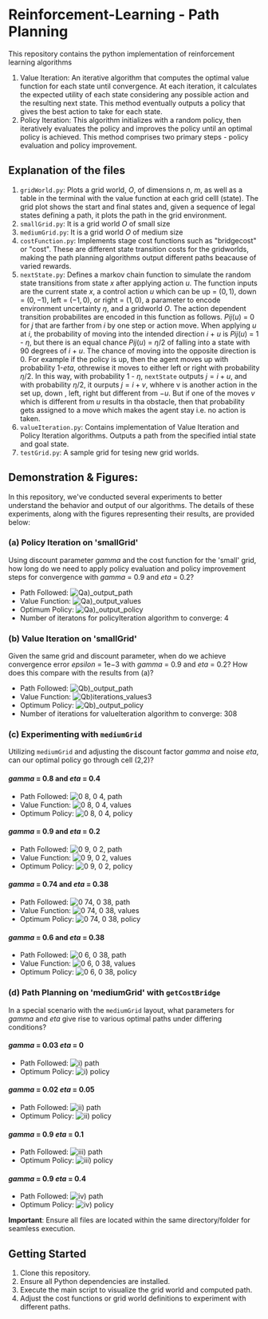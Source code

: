 # Reinforcement-Learning - Path Planning 
This repository contains the python implementation of reinforcement learning algorithms 

1. Value Iteration: An iterative algorithm that computes the optimal value function for each state until convergence. At each iteration, it calculates the expected utility of each state considering any possible action and the resulting next state. This method eventually outputs a policy that gives the best action to take for each state.
2. Policy Iteration: This algorithm initializes with a random policy, then iteratively evaluates the policy and improves the policy until an optimal policy is achieved. This method comprises two primary steps - policy evaluation and policy improvement.


## Explanation of the files

1. `gridWorld.py`: Plots a grid world, $O$, of dimensions $n$, $m$, as well as a table in the terminal with the value function at each grid celll (state). The grid plot shows the start and final states and, given a sequence of legal states defining a path, it plots the path in the grid environment.
2. `smallGrid.py`: It is a grid world $O$ of small size
3. `mediumGrid.py`: It is a grid world $O$ of medium size
4. `costFunction.py`: Implements stage cost functions such as "bridgecost" or "cost". These are different state transition costs for the gridworlds, making the path planning algorithms output different paths beacause of varied rewards. 
5. `nextState.py`: Defines a markov chain function to simulate the random state transitions from state $x$ after applying action $u$. The function inputs are the current state $x$, a control action $u$ which can be up = $(0, 1)$, down = $(0, -1)$, left = $(-1, 0)$, or  right = $(1, 0)$, a parameter to encode environment uncertainty $\eta$, and a gridworld $O$. The action dependent transition probabilites are encoded in this function as follows. $Pij(u)$ = 0 for $j$ that are farther from $i$ by one step or action move. When applying $u$ at $i$, the probability of moving into the intended direction $i$ + $u$ is $Pij(u)$ = $1$ - $\eta$, but there is an equal chance $Pij(u)$ = $\eta/2$ of falling into a state with 90 degrees of $i$ + $u$. The chance of moving into the opposite direction is $0$. For example if the policy is up, then the agent moves up with probability $1$-$eta$, othrewise it moves to either left or right with probability $\eta/2$. In this way, with probability $1$ - $\eta$, `nextState` outputs $j = i +  u$, and with probability $\eta/2$, it ourputs $j = i + v$, whhere v is another action in the set up, down , left, right but different from $-u$. But if one of the moves $v$ which is different from $u$ results in tha obstacle, then that probability gets assigned to a move which makes the agent stay i.e. no action is taken.
7. `valueIteration.py`: Contains implementation of Value Iteration and Policy Iteration algorithms. Outputs a path from the specified intial state and goal state.
8. `testGrid.py`: A sample grid for tesing new grid worlds. 

## Demonstration & Figures: 
In this repository, we've conducted several experiments to better understand the behavior and output of our algorithms. The details of these experiments, along with the figures representing their results, are provided below:
### (a) Policy Iteration on 'smallGrid'
Using discount parameter $gamma$ and the cost function for the 'small' grid, how long do we need to apply policy evaluation and policy improvement steps for convergence with $gamma$ = 0.9 and $eta$ = 0.2?
- Path Followed: ![Qa)_output_path](https://github.com/MihirMK17/Reinforcement-Learning-Path-Planning/assets/123691876/fb6bcc47-117e-487d-9cfe-de8b438dd214)
- Value Function: ![Qa)_output_values](https://github.com/MihirMK17/Reinforcement-Learning-Path-Planning/assets/123691876/1a336c5c-5a24-44ae-880c-07e59415f03c)
- Optimum Policy: ![Qa)_output_policy](https://github.com/MihirMK17/Reinforcement-Learning-Path-Planning/assets/123691876/38e0baa7-2a4c-4b2d-b2d9-bd0fee9f827c)
- Number of iteratons for policyIteration algorithm to converge: 4

### (b) Value Iteration on 'smallGrid'
Given the same grid and discount parameter, when do we achieve convergence error $epsilon$ = 1e−3 with $gamma$ = 0.9 and $eta$ = 0.2? How does this compare with the results from (a)?
- Path Followed: ![Qb)_output_path](https://github.com/MihirMK17/Reinforcement-Learning-Path-Planning/assets/123691876/04baaff6-ea84-4074-8513-d6c4db5795a6)
- Value Function: ![Qb)iterations_values3](https://github.com/MihirMK17/Reinforcement-Learning-Path-Planning/assets/123691876/1ec8601b-34b4-42e7-acb3-4fc599fe3a3d)
- Optimum Policy: ![Qb)_output_policy](https://github.com/MihirMK17/Reinforcement-Learning-Path-Planning/assets/123691876/84735b59-d45e-4d84-a082-b526edb569ab)
- Number of iterations for valueIteration algorithm to converge: 308

### (c) Experimenting with `mediumGrid`
Utilizing `mediumGrid` and adjusting the discount factor $gamma$ and noise $eta$, can our optimal policy go through cell (2,2)?
#### $gamma$ = 0.8 and $eta$ = 0.4
- Path Followed: ![0 8, 0 4, path](https://github.com/MihirMK17/Reinforcement-Learning-Path-Planning/assets/123691876/c7fcaea5-2d7f-4ca0-b638-27ff82ea2da8)
- Value Function: ![0 8, 0 4, values](https://github.com/MihirMK17/Reinforcement-Learning-Path-Planning/assets/123691876/b67ef9fe-5007-4f00-b8aa-66bf248cfe94)
- Optimum Policy: ![0 8, 0 4, policy](https://github.com/MihirMK17/Reinforcement-Learning-Path-Planning/assets/123691876/11a3fe54-ef11-4f43-acb4-1983cd228bec)
  
#### $gamma$ = 0.9 and $eta$ = 0.2
- Path Followed: ![0 9, 0 2, path](https://github.com/MihirMK17/Reinforcement-Learning-Path-Planning/assets/123691876/198ad06b-94fe-4a5e-84e8-234dde946e4a)
- Value Function: ![0 9, 0 2, values](https://github.com/MihirMK17/Reinforcement-Learning-Path-Planning/assets/123691876/473591bd-38c7-464e-948f-5360b39ccc17)
- Optimum Policy: ![0 9, 0 2, policy](https://github.com/MihirMK17/Reinforcement-Learning-Path-Planning/assets/123691876/07338701-d896-4763-a987-4e7eebc70317)
  
#### $gamma$ = 0.74 and $eta$ = 0.38
- Path Followed: ![0 74, 0 38, path](https://github.com/MihirMK17/Reinforcement-Learning-Path-Planning/assets/123691876/b6c4c469-b251-4638-b7e3-4c67ec26b5ff)
- Value Function: ![0 74, 0 38, values](https://github.com/MihirMK17/Reinforcement-Learning-Path-Planning/assets/123691876/b33bb490-7b10-475d-98f3-b7adeba7d670)
- Optimum Policy: ![0 74, 0 38, policy](https://github.com/MihirMK17/Reinforcement-Learning-Path-Planning/assets/123691876/41c4ff92-c964-42a8-a81e-2d925daac878)
  
#### $gamma$ = 0.6 and $eta$ = 0.38
- Path Followed: ![0 6, 0 38, path](https://github.com/MihirMK17/Reinforcement-Learning-Path-Planning/assets/123691876/6eb9fce4-c7db-4ca8-b66a-e05b2481bb97)
- Value Function: ![0 6, 0 38, values](https://github.com/MihirMK17/Reinforcement-Learning-Path-Planning/assets/123691876/f72f0da1-9cec-4e5a-b68a-7d2b27f23baf)
- Optimum Policy: ![0 6, 0 38, policy](https://github.com/MihirMK17/Reinforcement-Learning-Path-Planning/assets/123691876/e3160217-3486-4e75-863a-45d4ab3fb87c)

### (d) Path Planning on 'mediumGrid' with `getCostBridge`
In a special scenario with the `mediumGrid` layout, what parameters for $gamma$ and $eta$ give rise to various optimal paths under differing conditions?
#### $gamma$ = 0.03 $eta$ = 0
- Path Followed: ![i) path](https://github.com/MihirMK17/Reinforcement-Learning-Path-Planning/assets/123691876/f780cc4c-a5a7-4c44-9cb6-9f43db576fa8)
- Optimum Policy: ![i) policy](https://github.com/MihirMK17/Reinforcement-Learning-Path-Planning/assets/123691876/13c6d85e-7e49-494e-a564-9df3546c3ec8)

#### $gamma$ = 0.02 $eta$ = 0.05
- Path Followed: ![ii) path](https://github.com/MihirMK17/Reinforcement-Learning-Path-Planning/assets/123691876/bee645ad-2b5e-482a-b6bf-d8d816086d44)
- Optimum Policy: ![ii) policy](https://github.com/MihirMK17/Reinforcement-Learning-Path-Planning/assets/123691876/05c36215-02eb-43a2-9f57-b3fa941bffb5)

#### $gamma$ = 0.9 $eta$ = 0.1
- Path Followed: ![iii) path](https://github.com/MihirMK17/Reinforcement-Learning-Path-Planning/assets/123691876/807b2c42-451a-43eb-ac69-cfda5de6f638)
- Optimum Policy: ![iii) policy](https://github.com/MihirMK17/Reinforcement-Learning-Path-Planning/assets/123691876/d0da9711-755a-43c6-92fd-6eef68223fd7)

#### $gamma$ = 0.9 $eta$ = 0.4
- Path Followed: ![iv) path](https://github.com/MihirMK17/Reinforcement-Learning-Path-Planning/assets/123691876/4f1d98c9-b454-4b8d-8f67-173ab3750ae3)
- Optimum Policy: ![iv) policy](https://github.com/MihirMK17/Reinforcement-Learning-Path-Planning/assets/123691876/1334ad37-8855-47ff-a93c-d12dd281ec95)
  
**Important**: Ensure all files are located within the same directory/folder for seamless execution.

## Getting Started

1. Clone this repository.
2. Ensure all Python dependencies are installed.
3. Execute the main script to visualize the grid world and computed path.
4. Adjust the cost functions or grid world definitions to experiment with different paths.
